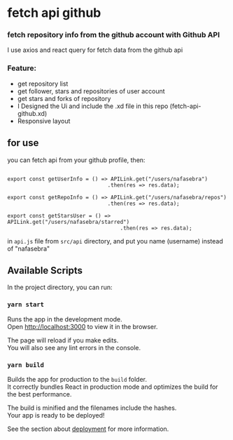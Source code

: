 # fetch api github
### fetch repository info from the github account with Github API

I use axios and react query for fetch data from the github api

### Feature:
- get repository list 
- get follower, stars and repositories of user account
- get stars and forks of repository
- I Designed the Ui and include the .xd file in this repo (fetch-api-github.xd)
- Responsive layout


## for use
you can fetch api from your github profile, then:

```

export const getUserInfo = () => APILink.get("/users/nafasebra")
                                .then(res => res.data);

export const getRepoInfo = () => APILink.get("/users/nafasebra/repos")
                                .then(res => res.data);

export const getStarsUser = () => APILink.get("/users/nafasebra/starred")
                                    .then(res => res.data);

```

in `api.js` file from `src/api` directory, and
put you name (username) instead of "nafasebra"


## Available Scripts

In the project directory, you can run:

### `yarn start`

Runs the app in the development mode.\
Open [http://localhost:3000](http://localhost:3000) to view it in the browser.

The page will reload if you make edits.\
You will also see any lint errors in the console.

### `yarn build`

Builds the app for production to the `build` folder.\
It correctly bundles React in production mode and optimizes the build for the best performance.

The build is minified and the filenames include the hashes.\
Your app is ready to be deployed!

See the section about [deployment](https://facebook.github.io/create-react-app/docs/deployment) for more information.
